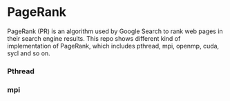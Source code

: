 # PageRank
PageRank (PR) is an algorithm used by Google Search to rank web pages in their search engine results. This repo shows different kind of implementation of PageRank, which includes pthread, mpi, openmp, cuda, sycl and so on.

### Pthread

### mpi


